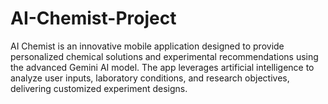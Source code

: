 # AI-Chemist-Project
AI Chemist is an innovative mobile application designed to provide personalized chemical solutions and experimental recommendations using the advanced Gemini AI model. The app leverages artificial intelligence to analyze user inputs, laboratory conditions, and research objectives, delivering customized experiment designs.
